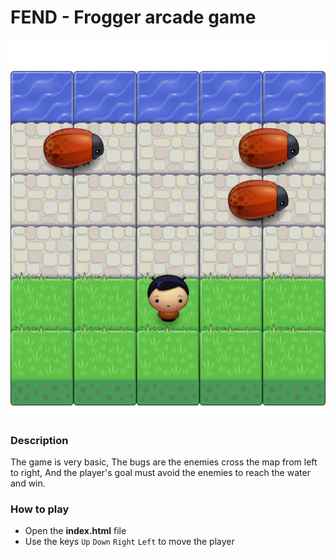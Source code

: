 FEND - Frogger arcade game
===============================
![Frogger Arcade Game](https://github.com/Sh4reef/fend-frogger-arcade-game/raw/master/screenshot/Frogger%20arcade%20game.png)
### Description
The game is very basic, The bugs are the enemies cross the map from left to right, And the player's goal must avoid the enemies to reach the water and win.
### How to play
* Open the **index.html** file
* Use the keys `Up` `Down` `Right` `Left` to move the player